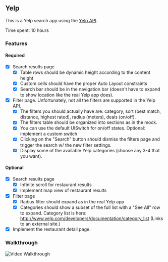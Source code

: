 ## Yelp

This is a Yelp search app using the [Yelp API](http://developer.rottentomatoes.com/docs/read/JSON).

Time spent: 10 hours

### Features

#### Required

- [x] Search results page
   - [x] Table rows should be dynamic height according to the content height
   - [x] Custom cells should have the proper Auto Layout constraints
   - [x] Search bar should be in the navigation bar (doesn't have to expand to show location like the real Yelp app does).
- [x] Filter page. Unfortunately, not all the filters are supported in the Yelp API.
   - [x] The filters you should actually have are: category, sort (best match, distance, highest rated), radius (meters), deals (on/off).
   - [x] The filters table should be organized into sections as in the mock.
   - [x] You can use the default UISwitch for on/off states. Optional: implement a custom switch
   - [x] Clicking on the "Search" button should dismiss the filters page and trigger the search w/ the new filter settings.
   - [x] Display some of the available Yelp categories (choose any 3-4 that you want).

#### Optional

- [x] Search results page
   - [x] Infinite scroll for restaurant results
   - [x] Implement map view of restaurant results
- [x] Filter page
   - [x] Radius filter should expand as in the real Yelp app
   - [x] Categories should show a subset of the full list with a "See All" row to expand. Category list is here: http://www.yelp.com/developers/documentation/category_list (Links to an external site.)
- [x] Implement the restaurant detail page.

### Walkthrough

![Video Walkthrough](yelp.gif)
